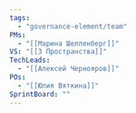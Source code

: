 ```yaml
---
tags:
  - "governance-element/team"
PMs:
  - "[[Марина Шелленберг]]"
VS: "[[3 Пространства]]"
TechLeads:
  - "[[Алексей Чернояров]]"
POs:
  - "[[Юлия Вяткина]]"
SprintBoard: ""
---
```

